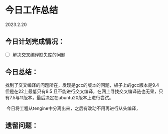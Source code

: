 # **今日工作总结**

2023.2.20

## **今日计划完成情况**：

- [ ] 解决交叉编译缺失库的问题

## **今日总结**：

​	找到了交叉编译的问题所在，发现是gcc的版本的问题，板子上的gcc版本是9.4 但是在22上最低只有9.5 且不能进行交叉编译，在网上寻找交叉编译链也无果，只有7.5与11版本，最后决定在ubuntu20版本上进行尝试。

​	今日将工程从tengine中分离出来，之后有改动不用再进行从头编译，



## 遗留问题：